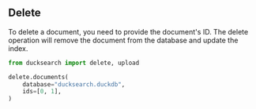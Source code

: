 ## Delete

To delete a document, you need to provide the document's ID. The delete operation will remove the document from the database and update the index.

```python
from ducksearch import delete, upload

delete.documents(
    database="ducksearch.duckdb",
    ids=[0, 1],
)
```
